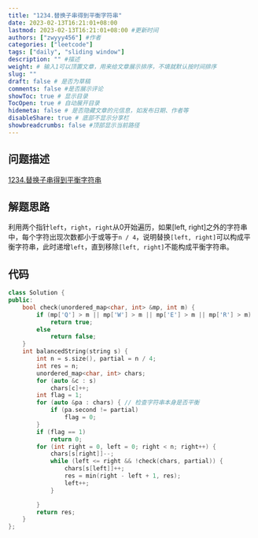 ```yaml
---
title: "1234.替换子串得到平衡字符串"
date: 2023-02-13T16:21:01+08:00
lastmod: 2023-02-13T16:21:01+08:00 #更新时间
authors: ["zwyyy456"] #作者
categories: ["leetcode"]
tags: ["daily", "sliding window"]
description: "" #描述
weight: # 输入1可以顶置文章，用来给文章展示排序，不填就默认按时间排序
slug: ""
draft: false # 是否为草稿
comments: false #是否展示评论
showToc: true # 显示目录
TocOpen: true # 自动展开目录
hidemeta: false # 是否隐藏文章的元信息，如发布日期、作者等
disableShare: true # 底部不显示分享栏
showbreadcrumbs: false #顶部显示当前路径
---
```

## 问题描述
[1234.替换子串得到平衡字符串](https://leetcode.cn/problems/replace-the-substring-for-balanced-string/)

## 解题思路
利用两个指针`left`，`right`，`right`从0开始遍历，如果[left, right]之外的字符串中，每个字符出现次数都小于或等于`n / 4`，说明替换`[left, right]`可以构成平衡字符串，此时递增`left`，直到移除`[left, right]`不能构成平衡字符串。

## 代码
```cpp
class Solution {
public:
    bool check(unordered_map<char, int> &mp, int m) {
        if (mp['Q'] > m || mp['W'] > m || mp['E'] > m || mp['R'] > m)
            return true;
        else
            return false;
    }
    int balancedString(string s) {
        int n = s.size(), partial = n / 4;
        int res = n;
        unordered_map<char, int> chars;
        for (auto &c : s)
            chars[c]++;
        int flag = 1;
        for (auto &pa : chars) { // 检查字符串本身是否平衡
            if (pa.second != partial)
                flag = 0;
        }
        if (flag == 1)
            return 0;
        for (int right = 0, left = 0; right < n; right++) {
            chars[s[right]]--;
            while (left <= right && !check(chars, partial)) {
                chars[s[left]]++;
                res = min(right - left + 1, res);
                left++;  
            }

        }
        return res;
    }
};
```